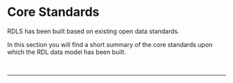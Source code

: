 # Core Standards

RDLS has been built based on existing open data standards.

In this section you will find a short summary of the core standards upon which the RDL data model has been built.



<br><hr>